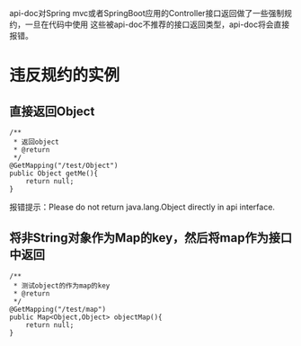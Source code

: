 api-doc对Spring mvc或者SpringBoot应用的Controller接口返回做了一些强制规约，一旦在代码中使用 这些被api-doc不推荐的接口返回类型，api-doc将会直接报错。

# 违反规约的实例

## 直接返回Object

```
/**
 * 返回object
 * @return
 */
@GetMapping("/test/Object")
public Object getMe(){
    return null;
}
```

报错提示：Please do not return java.lang.Object directly in api interface.

## 将非String对象作为Map的key，然后将map作为接口中返回

```
/**
 * 测试object的作为map的key
 * @return
 */
@GetMapping("/test/map")
public Map<Object,Object> objectMap(){
    return null;
}
```